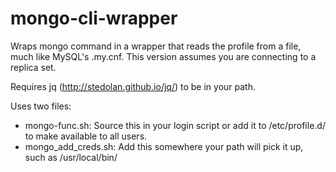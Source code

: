 mongo-cli-wrapper
=================

Wraps mongo command in a wrapper that reads the profile from a file, much like MySQL's .my.cnf. This version assumes you are connecting to a replica set.

Requires jq (http://stedolan.github.io/jq/) to be in your path.

Uses two files:

* mongo-func.sh: Source this in your login script or add it to /etc/profile.d/ to make available to all users.
* mongo_add_creds.sh: Add this somewhere your path will pick it up, such as /usr/local/bin/

